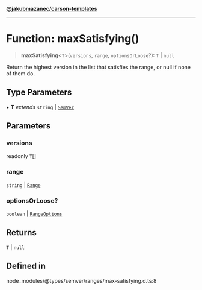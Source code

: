 [**@jakubmazanec/carson-templates**](../../../README.md)

---

# Function: maxSatisfying()

> **maxSatisfying**\<`T`\>(`versions`, `range`, `optionsOrLoose`?): `T` \| `null`

Return the highest version in the list that satisfies the range, or null if none of them do.

## Type Parameters

• **T** _extends_ `string` \| [`SemVer`](../classes/SemVer.md)

## Parameters

### versions

readonly `T`[]

### range

`string` | [`Range`](../classes/Range.md)

### optionsOrLoose?

`boolean` | [`RangeOptions`](../interfaces/RangeOptions.md)

## Returns

`T` \| `null`

## Defined in

node_modules/@types/semver/ranges/max-satisfying.d.ts:8
